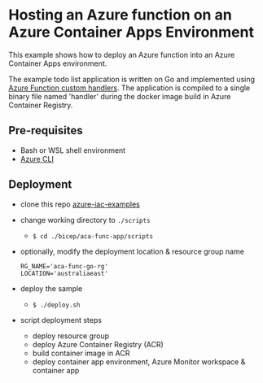 # Hosting an Azure function on an Azure Container Apps Environment

This example shows how to deploy an Azure function into an Azure Container Apps environment. 

The example todo list application is written on Go and implemented using [Azure Function custom handlers](https://docs.microsoft.com/en-us/azure/azure-functions/functions-custom-handlers). The application is compiled to a single binary file named 'handler' during the docker image build in Azure Container Registry.

## Pre-requisites

- Bash or WSL shell environment
- [Azure CLI](https://docs.microsoft.com/en-us/cli/azure/install-azure-cli)

## Deployment
- clone this repo [azure-iac-examples](https://github.com/cbellee/azure-iac-examples)
- change working directory to `./scripts` 
  - `$ cd ./bicep/aca-func-app/scripts`
- optionally, modify the deployment location & resource group name

  ```
  RG_NAME='aca-func-go-rg'
  LOCATION='australiaeast'
  ```
- deploy the sample
  - `$ ./deploy.sh`
- script deployment steps
  - deploy resource group
  - deploy Azure Container Registry (ACR)
  - build container image in ACR
  - deploy container app environment, Azure Monitor workspace & container app